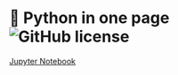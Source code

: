# 📜 Python in one page ![GitHub license](https://img.shields.io/badge/license-MIT-blue.svg)

[Jupyter Notebook](https://github.com/andredarcie/python-in-one-page/blob/master/python_in_one_page.ipynb)
